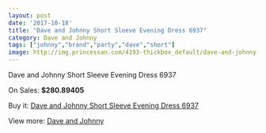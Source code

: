 ```yaml
---
layout: post
date: '2017-10-18'
title: "Dave and Johnny Short Sleeve Evening Dress 6937"
category: Dave and Johnny
tags: ["johnny","brand","party","dave","short"]
image: http://img.princessan.com/4193-thickbox_default/dave-and-johnny-short-sleeve-evening-dress-6937.jpg
---
```

Dave and Johnny Short Sleeve Evening Dress 6937

On Sales: **$280.89405**
<a href="https://www.princessan.com/en/dave-and-johnny/1938-dave-and-johnny-short-sleeve-evening-dress-6937.html"><amp-img layout="responsive" width="600" height="600" src="//img.princessan.com/4193-thickbox_default/dave-and-johnny-short-sleeve-evening-dress-6937.jpg" alt="Dave and Johnny Short Sleeve Evening Dress 6937 0" /></a>
<a href="https://www.princessan.com/en/dave-and-johnny/1938-dave-and-johnny-short-sleeve-evening-dress-6937.html"><amp-img layout="responsive" width="600" height="600" src="//img.princessan.com/4194-thickbox_default/dave-and-johnny-short-sleeve-evening-dress-6937.jpg" alt="Dave and Johnny Short Sleeve Evening Dress 6937 1" /></a>

Buy it: [Dave and Johnny Short Sleeve Evening Dress 6937](https://www.princessan.com/en/dave-and-johnny/1938-dave-and-johnny-short-sleeve-evening-dress-6937.html "Dave and Johnny Short Sleeve Evening Dress 6937")

View more: [Dave and Johnny](https://www.princessan.com/en/16-dave-and-johnny "Dave and Johnny")